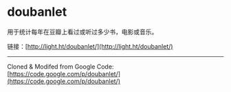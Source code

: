 # doubanlet

用于统计每年在豆瓣上看过或听过多少书，电影或音乐。

链接：[http://light.ht/doubanlet/](http://light.ht/doubanlet/)

---

Cloned & Modifed from Google Code: [https://code.google.com/p/doubanlet/](https://code.google.com/p/doubanlet/)